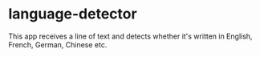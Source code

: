 # language-detector
This app receives a line of text and detects whether it's written in English, French, German, Chinese etc.
